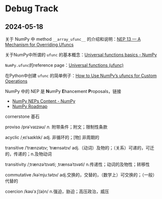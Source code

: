 # Debug Track

## 2024-05-18


关于 NumPy 中 method `__array_ufunc__` 的介绍和说明：[NEP 13 — A Mechanism for Overriding Ufuncs](http://www.numpy.org/neps/nep-0013-ufunc-overrides.html)

关于NumPy中所谓的 `ufunc` 的基本概念：[Universal functions basics - NumPy](https://numpy.org/doc/stable/user/basics.ufuncs.html#ufuncs-basics)

`NumPy.ufunc`的reference page：[Universal functions (ufunc)](https://numpy.org/doc/stable/reference/ufuncs.html)

在Python中创建 `ufunc` 的简单例子：[How to Use NumPy’s ufuncs for Custom Operations](https://www.slingacademy.com/article/how-to-use-numpys-ufuncs-for-custom-operations/)



NumPy 中的 NEP 是 **N**umPy **E**hancement **P**roposals，链接

- [NumPy NEPs Content - NumPy](https://numpy.org/neps/content.html)
- [NumPy Roadmap](https://numpy.org/neps/roadmap.html)

cornerstone 基石

proviso /prəˈvaɪzəʊ/ *n.* 附带条件；附文；限制性条款

acyclic /ˌeɪˈsaɪklɪk/ adj. 非循环的；[物] 非周期的

transitive /ˈtrænzətɪv; ˈtrænsətɪv/ adj.（动词）及物的；（关系）可递的，可迁的，传递的；n.及物动词

transitivity /ˌtrænzəˈtɪvəti; ˌtrænsəˈtɪvəti/ n.传递性；动词的及物性；转移性

commutative /kəˈmjuːtətɪv/ adj.交换的，交替的，（数学上）可交换的；（一般）代替的

coercion /kəʊˈɜːʃ(ə)n/ n.强迫，胁迫；高压政治，威压